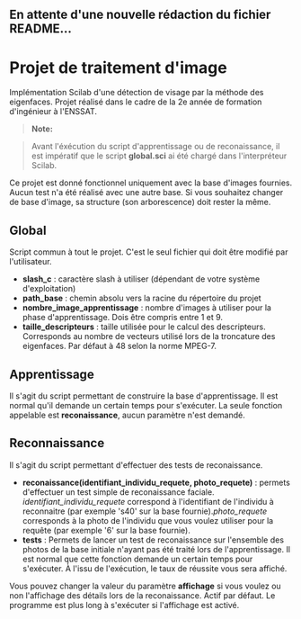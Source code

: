 ## En attente d'une nouvelle rédaction du fichier README...



Projet de traitement d'image
=====================

Implémentation Scilab d'une détection de visage par la méthode des eigenfaces. Projet réalisé dans le cadre de la 2e année de formation d'ingénieur à l'ENSSAT.

> **Note:**

> Avant l'éxécution du script d'apprentissage ou de reconaissance, il est impératif que le script **global.sci** ai été chargé dans l'interpréteur Scilab.

Ce projet est donné fonctionnel uniquement avec la base d'images fournies. Aucun test n'a été réalisé avec une autre base. Si vous souhaitez changer de base d'image, sa structure (son arborescence) doit rester la même.

Global
---------

Script commun à tout le projet. C'est le seul fichier qui doit être modifié par l'utilisateur.
- **slash_c** : caractère slash à utiliser (dépendant de votre système d'exploitation)
- **path_base** : chemin absolu vers la racine du répertoire du projet
- **nombre_image_apprentissage** : nombre d'images à utiliser pour la phase d'apprentissage. Dois être compris entre 1 et 9.
- **taille_descripteurs** : taille utilisée pour le calcul des descripteurs. Corresponds au nombre de vecteurs utilisé lors de la troncature des eigenfaces. Par défaut à 48 selon la norme MPEG-7.

Apprentissage
-------------------

Il s'agit du script permettant de construire la base d'apprentissage. Il est normal qu'il demande un certain temps pour s'exécuter.
La seule fonction appelable est **reconaissance**, aucun paramètre n'est demandé.

Reconnaissance
----------------------

Il s'agit du script permettant d'effectuer des tests de reconaissance. 
- **reconaissance(identifiant_individu_requete, photo_requete)** : permets d'effectuer un test simple de reconaissance faciale. *identifiant_individu_requete* correspond à l'identifiant de l'individu à reconnaitre (par exemple 's40' sur la base fournie).*photo_requete* corresponds à la photo de l'individu que vous voulez utiliser pour la requête (par exemple '6' sur la base fournie).
- **tests** : Permets de lancer un test de reconaissance sur l'ensemble des photos de la base initiale n'ayant pas été traité lors de l'apprentissage. Il est normal que cette fonction demande un certain temps pour s'exécuter. À l'issu de l'exécution, le taux de réussite vous sera affiché.

Vous pouvez changer la valeur du paramètre **affichage** si vous voulez ou non l'affichage des détails lors de la reconaissance. Actif par défaut. Le programme est plus long à s'exécuter si l'affichage est activé.
